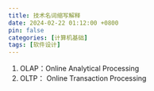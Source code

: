 ```yaml
---
title: 技术名词缩写解释
date: 2024-02-22 01:12:00 +0800
pin: false 
categories: [计算机基础]
tags: [软件设计]
---
```


1. OLAP：Online Analytical Processing
2. OLTP： Online Transaction Processing

